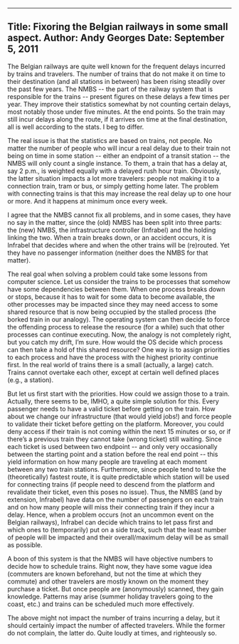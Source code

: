 -----
Title:  Fixoring the Belgian railways in some small aspect.
Author: Andy Georges
Date: September 5, 2011
----







The Belgian railways are quite well known for the frequent delays
incurred by trains and travelers. The number of trains that do not make
it on time to their destination (and all stations in between) has been
rising steadily over the past few years. The NMBS -- the part of the
railway system that is responsible for the trains -- present figures on
these delays a few times per year. They improve their statistics
somewhat by not counting certain delays, most notably those under five
minutes. At the end points. So the train may still incur delays along
the route, if it arrives on time at the final destination, all is well
according to the stats. I beg to differ.


The real issue is that the statistics are based on trains, not people.
No matter the number of people who will incur a real delay due to their
train not being on time in some station -- either an endpoint of a
transit station -- the NMBS will only count a single instance. To them,
a train that has a delay at, say 2 p.m., is weighted equally with a
delayed rush hour train. Obviously, the latter situation impacts a lot
more travelers: people not making it to a connection train, tram or bus,
or simply getting home later. The problem with connecting trains is that
this may increase the real delay up to one hour or more. And it happens
at minimum once every week.


I agree that the NMBS cannot fix all problems, and in some cases, they
have no say in the matter, since the (old) NMBS has been split into
three parts: the (new) NMBS, the infrastructure controller (Infrabel)
and the holding linking the two. When a train breaks down, or an
accident occurs, it is Infrabel that decides where and when the other
trains will be (re)routed. Yet they have no passenger information
(neither does the NMBS for that matter).


The real goal when solving a problem could take some lessons from
computer science. Let us consider the trains to be processes that
somehow have some dependencies between them. When one process breaks
down or stops, because it has to wait for some data to become available,
the other processes may be impacted since they may need access to some
shared resource that is now being occupied by the stalled process (the
borked train in our analogy). The operating system can then decide to
force the offending process to release the resource (for a while) such
that other processes can continue executing. Now, the analogy is not
completely right, but you catch my drift, I’m sure. How would the OS
decide which process can then take a hold of this shared resource? One
way is to assign priorities to each process and have the process with
the highest priority continue first. In the real world of trains there
is a small (actually, a large) catch. Trains cannot overtake each other,
except at certain well defined places (e.g., a station).


But let us first start with the priorities. How could we assign those to
a train. Actually, there seems to be, IMHO, a quite simple solution for
this. Every passenger needs to have a valid ticket before getting on the
train. How about we change our infrastructure (that would yield jobs!)
and force people to validate their ticket before getting on the
platform. Moreover, you could deny access if their train is not coming
within the next 15 minutes or so, or if there’s a previous train they
cannot take (wrong ticket) still waiting. Since each ticket is used
between two endpoint -- and only very occasionally between the starting
point and a station before the real end point -- this yield information
on how many people are traveling at each moment between any two train
stations. Furthermore, since people tend to take the (theoretically)
fastest route, it is quite predictable which station will be used for
connecting trains (if people need to descend from the platform and
revalidate their ticket, even this poses no issue). Thus, the NMBS (and
by extension, Infrabel) have data on the number of passengers on each
train and on how many people will miss their connecting train if they
incur a delay. Hence, when a problem occurs (not an uncommon event on
the Belgian railways), Infrabel can decide which trains to let pass
first and which ones to (temporarily) put on a side track, such that the
least number of people will be impacted and their overall/maximum delay
will be as small as possible.


A boon of this system is that the NMBS will have objective numbers to
decide how to schedule trains. Right now, they have some vague idea
(commuters are known beforehand, but not the time at which they commute)
and other travelers are mostly known on the moment they purchase a
ticket. But once people are (anonymously) scanned, they gain knowledge.
Patterns may arise (summer holiday travelers going to the coast, etc.)
and trains can be scheduled much more effectively.


The above might not impact the number of trains incurring a delay, but
it should certainly impact the number of affected travelers. While the
former do not complain, the latter do. Quite loudly at times, and
righteously so.
